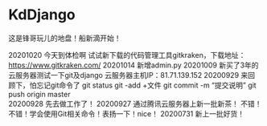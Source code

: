 # KdDjango
这是锋哥玩儿的地盘！船新滴开始！

20201020
今天到体检啊
试试新下载的代码管理工具gitkraken，下载地址：https://www.gitkraken.com/
20201014
新增admin.py
20201009
新买了3年的云服务器测试一下git及django
云服务器主机IP：81.71.139.152 
20200929
来回顾下，怕忘记git命令了
 git status
 git -add +文件
 git commit -m “提交说明”
 git push origin master   
20200928
先去做工作了！
20200927 
通过腾讯云服务器上新一批新茶！
不错！不错！学会使用Git相关命令！表扬一下！nice！
20200731
新上一批好货！
